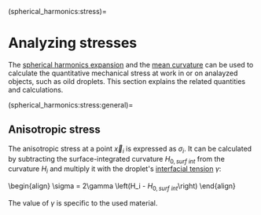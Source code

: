(spherical_harmonics:stress)=
# Analyzing stresses

The [spherical harmonics expansion](spherical_harmonics:mathematical_basics) and the [mean curvature](spherical_harmonics:measurements:mean_curvature) can be used to calculate the quantitative mechanical stress at work in or on analayzed objects, such as oild droplets. This section explains the related quantities and calculations.

(spherical_harmonics:stress:general)=
## Anisotropic stress

The anisotropic stress at a point $\vec{x}_i$ is expressed as $\sigma_i$. It can be calculated by subtracting the surface-integrated curvature $H_{0, surf~int}$ from the curvature $H_i$ and multiply it with the droplet's [interfacial tension](https://en.wikipedia.org/wiki/Surface_tension) $\gamma$:

\begin{align}
\sigma = 2\gamma  \left(H_i - $H_{0, surf~int}$\right)
\end{align}

The value of $\gamma$ is specific to the used material.